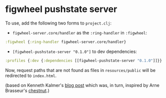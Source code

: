 # figwheel pushstate server

To use, add the following two forms to `project.clj`:

-  `figwheel-server.core/handler` as the `:ring-handler` in `:figwheel`:

```clj
:figwheel {:ring-handler figwheel-server.core/handler}

```

- `[figwheel-pushstate-server "0.1.0"]` to dev dependencies:

```clj
:profiles {:dev {:dependencies [[figwheel-pushstate-server "0.1.0"]]}}            
```

Now, request paths that are not found as files in `resources/public` will be redirected to `index.html`.

(based on Kenneth Kalmer's [blog post](https://opensourcery.co.za/2016/05/27/smooth-client-side-routing-in-a-figwheel-only-project/) which was, in turn, inspired by Arne Brasseur's [chestnut](https://github.com/plexus/chestnut).)
 
 
